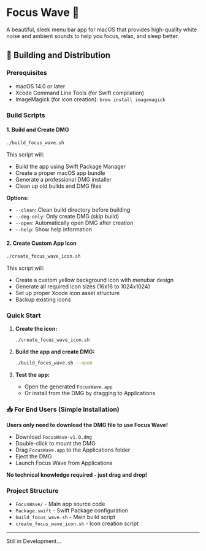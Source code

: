 # Focus Wave 🌊

A beautiful, sleek menu bar app for macOS that provides high-quality white noise and ambient sounds to help you focus, relax, and sleep better.

## 🚀 Building and Distribution

### Prerequisites
- macOS 14.0 or later
- Xcode Command Line Tools (for Swift compilation)
- ImageMagick (for icon creation): `brew install imagemagick`

### Build Scripts

#### 1. Build and Create DMG
```bash
./build_focus_wave.sh
```
This script will:
- Build the app using Swift Package Manager
- Create a proper macOS app bundle
- Generate a professional DMG installer
- Clean up old builds and DMG files

**Options:**
- `--clean`: Clean build directory before building
- `--dmg-only`: Only create DMG (skip build)
- `--open`: Automatically open DMG after creation
- `--help`: Show help information

#### 2. Create Custom App Icon
```bash
./create_focus_wave_icon.sh
```
This script will:
- Create a custom yellow background icon with menubar design
- Generate all required icon sizes (16x16 to 1024x1024)
- Set up proper Xcode icon asset structure
- Backup existing icons

### Quick Start
1. **Create the icon:**
   ```bash
   ./create_focus_wave_icon.sh
   ```

2. **Build the app and create DMG:**
   ```bash
   ./build_focus_wave.sh --open
   ```

3. **Test the app:**
   - Open the generated `FocusWave.app`
   - Or install from the DMG by dragging to Applications

### 📥 **For End Users (Simple Installation)**
**Users only need to download the DMG file to use Focus Wave!**

- Download `FocusWave-v1.0.dmg`
- Double-click to mount the DMG
- Drag `FocusWave.app` to the Applications folder
- Eject the DMG
- Launch Focus Wave from Applications

**No technical knowledge required - just drag and drop!**

### Project Structure
- `FocusWave/` - Main app source code
- `Package.swift` - Swift Package configuration
- `build_focus_wave.sh` - Main build script
- `create_focus_wave_icon.sh` - Icon creation script

---

Still in Development...